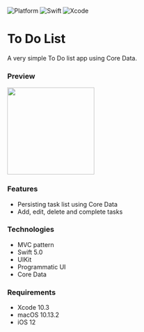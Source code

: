 ![Platform](https://img.shields.io/badge/platform-iOS-lightgrey.svg) ![Swift](https://img.shields.io/badge/Swift-5.0-orange.svg) ![Xcode](https://img.shields.io/badge/Xcode-10.3-blue.svg)

# To Do List

A very simple To Do list app using Core Data.

### Preview
<img src="todoList.gif" width="200" />

### Features

- Persisting task list using Core Data
- Add, edit, delete and complete tasks

### Technologies

- MVC pattern
- Swift 5.0
- UIKit 
- Programmatic UI
- Core Data

### Requirements

- Xcode 10.3
- macOS 10.13.2
- iOS 12
